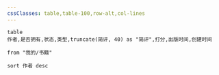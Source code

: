 ```yaml
---
cssClasses: table,table-100,row-alt,col-lines
---
```

```dataview
table 
作者,是否拥有,状态,类型,truncate(简评, 40) as "简评",打分,出版时间,创建时间

from "我的/书籍"

sort 作者 desc
```

